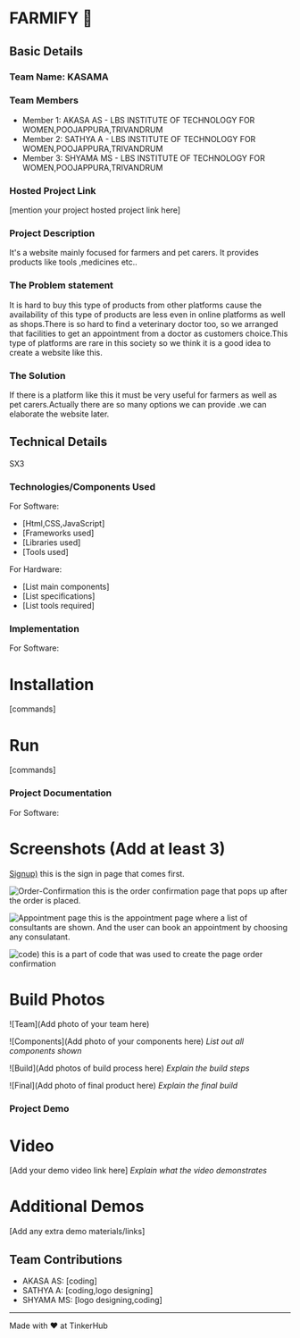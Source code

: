 # FARMIFY 🎯


## Basic Details
### Team Name: KASAMA


### Team Members
- Member 1: AKASA AS - LBS INSTITUTE OF TECHNOLOGY FOR WOMEN,POOJAPPURA,TRIVANDRUM
- Member 2: SATHYA A - LBS INSTITUTE OF TECHNOLOGY FOR WOMEN,POOJAPPURA,TRIVANDRUM
- Member 3: SHYAMA MS - LBS INSTITUTE OF TECHNOLOGY FOR WOMEN,POOJAPPURA,TRIVANDRUM

### Hosted Project Link
[mention your project hosted project link here]

### Project Description
It's a website mainly focused for farmers and pet carers. It provides products like tools ,medicines etc..

### The Problem statement
It is hard to buy this type of products from other platforms cause the availability of this type of products are less even in online platforms as well as shops.There is so hard to find a veterinary doctor too, so we arranged that facilities to get an appointment from a doctor as customers choice.This type of platforms are rare in this society so we think it is a good idea to create a website like this.
### The Solution
If there is a platform like this it must be very useful for farmers as well as pet carers.Actually there are so many options we can provide .we can elaborate the website later.

## Technical Details
SX3
### Technologies/Components Used
For Software:
- [Html,CSS,JavaScript]
- [Frameworks used]
- [Libraries used]
- [Tools used]

For Hardware:
- [List main components]
- [List specifications]
- [List tools required]

### Implementation
For Software:
# Installation
[commands]

# Run
[commands]

### Project Documentation
For Software:

# Screenshots (Add at least 3)
[Signup)](https://github.com/user-attachments/assets/86e5be47-0c8a-4b73-959b-b814f3eb1b92)
this is the sign in page that comes first.


![Order-Confirmation](https://github.com/user-attachments/assets/6d94b21e-c4f2-4200-ac1d-a863e7192f4c)
this is the order confirmation page that pops up after the order is placed.


![Appointment page](https://github.com/user-attachments/assets/1c4aa41c-d806-40bd-a4bf-b4fc874fd443)
this is the appointment page where a list of consultants are shown. And the user can book an appointment by choosing any consulatant.

![code)](https://github.com/user-attachments/assets/b637bad6-efa1-463e-9fe8-3c9014ce337f)
this is a part of code that was used to create the page order confirmation


# Build Photos
![Team](Add photo of your team here)


![Components](Add photo of your components here)
*List out all components shown*

![Build](Add photos of build process here)
*Explain the build steps*

![Final](Add photo of final product here)
*Explain the final build*

### Project Demo
# Video
[Add your demo video link here]
*Explain what the video demonstrates*

# Additional Demos
[Add any extra demo materials/links]

## Team Contributions
- AKASA AS: [coding]
- SATHYA A: [coding,logo designing]
- SHYAMA MS: [logo designing,coding]

---
Made with ❤️ at TinkerHub
